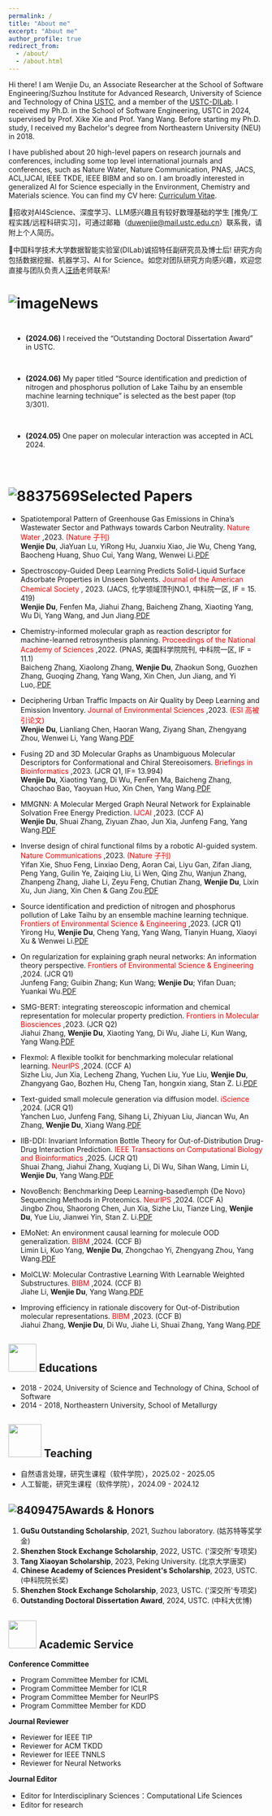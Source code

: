 ```yaml
---
permalink: /
title: "About me"
excerpt: "About me"
author_profile: true
redirect_from: 
  - /about/
  - /about.html
---
```


<!-- <a href="#1005">跳转到底部</a> -->

Hi there! I am Wenjie Du, an Associate Researcher at the School of Software Engineering/Suzhou Institute for Advanced Research, University of Science and Technology of China [USTC](https://www.ustc.edu.cn/), and a member of the [USTC-DILab](https://di.ustc.edu.cn/main.htm). I received my Ph.D. in the School of Software Engineering, USTC in 2024, supervised by Prof. Xike Xie and Prof. Yang Wang. Before starting my Ph.D. study, I received my Bachelor's degree from Northeastern University (NEU) in 2018. 

I have published about 20 high-level papers on research journals and conferences, including some top level international journals and conferences, such as Nature Water, Nature Communication, PNAS, JACS, ACL,IJCAI, IEEE TKDE, IEEE BIBM and so on. I am broadly interested in generalized AI for Science especially in the Environment, Chemistry and Materials science. You can find my CV here: [Curriculum Vitae](https://github.com/invokerqwer/duwenjie.github.io/blob/master/assets/Curriculum_Vitae.pdf).

🌟招收对AI4Science、深度学习、LLM感兴趣且有较好数理基础的学生 [推免/工程实践/远程科研实习]，可通过邮箱（duwenjie@mail.ustc.edu.cn）联系我，请附上个人简历。

🌟中国科学技术大学数据智能实验室(DILab)诚招特任副研究员及博士后! 研究方向包括数据挖掘、机器学习、AI for Science。如您对团队研究方向感兴趣，欢迎您直接与团队负责人[汪炀](http://staff.ustc.edu.cn/~angyan/index.html)老师联系!

<!-- Hiring: We are actively seeking funded visiting students, research assistant and self-motivated Ph.D. students. Since July 2022, almost every visiting student who worked with me has published papers at top conferences such as ICML, NeurIPS, and ICLR during their visit. If you are interested, please don't hesitate to contact me via Email:duwenjie@mail.ustc.edu.cn, [WeChat](https://github.com/invokerqwer/duwenjie.github.io/blob/master/images/Wechat.png). -->

<div ID="News"></div>

![image](https://github.com/invokerqwer/duwenjie.github.io/assets/37833843/1451e620-ab2b-4c0e-bb43-4998e4720915)News
======
<div style="max-height: 250px; overflow-y: auto; padding: 10px; white-space: normal;">

* <strong>(2024.06)</strong> I received the “Outstanding Doctoral Dissertation Award” in USTC.
<br>

* <strong>(2024.06)</strong> My paper titled “Source identification and prediction of nitrogen and phosphorus pollution of Lake Taihu by an ensemble machine learning technique” is selected as the best paper (top 3/301). 
<br>

* <strong>(2024.05)</strong> One paper on molecular interaction was accepted in ACL 2024.
<br>

* <strong>(2024.05)</strong> One paper on molecular interaction was accepted in IJCAI 2024.
<br>

* <strong>(2024.05)</strong> Successfully passed the "ghFund" review and was selected as "Outstanding" in Tianjin.
<br>

* <strong>(2024.05)</strong> Successfully defended the doctoral dissertation.

</div>

<br>

<div ID="Selected"></div>


![8837569](https://github.com/invokerqwer/duwenjie.github.io/assets/37833843/8848a837-62ab-4a9b-a1e1-6fa067a46774)Selected Papers
======
*  Spatiotemporal Pattern of Greenhouse Gas Emissions in China’s Wastewater Sector and Pathways towards Carbon Neutrality. <font color='red'> Nature Water </font>,2023. <font color='red'> (Nature 子刊) </font><br/>
   **Wenjie Du**, JiaYuan Lu, YiRong Hu, Juanxiu Xiao, Jie Wu, Cheng Yang, Baocheng Huang, Shuo Cui, Yang Wang, Wenwei Li.[PDF](https://www.nature.com/articles/s44221-022-00021-0)
   
*  Spectroscopy-Guided Deep Learning Predicts Solid-Liquid Surface Adsorbate Properties in Unseen Solvents. <font color='red'> Journal of the American Chemical Society </font>, 2023. (JACS, 化学领域顶刊NO.1, 中科院一区, IF = 15. 419)<br/>
   **Wenjie Du**, Fenfen Ma, Jiahui Zhang, Baicheng Zhang, Xiaoting Yang, Wu Di, Yang Wang, and Jun Jiang.[PDF](https://pubs.acs.org/doi/10.1021/jacs.3c10921)
   
*  Chemistry-informed molecular graph as reaction descriptor for machine-learned retrosynthesis planning. <font color='red'> Proceedings of the National Academy of Sciences </font>,2022. (PNAS, 美国科学院院刊, 中科院一区, IF = 11.1)<br/>
   Baicheng Zhang, Xiaolong Zhang, **Wenjie Du**, Zhaokun Song, Guozhen Zhang, Guoqing Zhang, Yang Wang, Xin Chen, Jun Jiang, and Yi Luo,.[PDF](https://www.pnas.org/doi/full/10.1073/pnas.2212711119)
   
*  Deciphering Urban Traffic Impacts on Air Quality by Deep Learning and Emission Inventory. <font color='red'> Journal of Environmental Sciences </font>,2023. <font color='red'> (ESI 高被引论文) </font><br/>
   **Wenjie Du**, Lianliang Chen, Haoran Wang, Ziyang Shan, Zhengyang Zhou, Wenwei Li, Yang Wang.[PDF](http://home.ustc.edu.cn/~zzy0929/Home/Paper/JESC22_iDeepAir.pdf)
   
*  Fusing 2D and 3D Molecular Graphs as Unambiguous Molecular Descriptors for Conformational and Chiral Stereoisomers. <font color='red'> Briefings in Bioinformatics </font>,2023. (JCR Q1, IF= 13.994)<br/>
   **Wenjie Du**, Xiaoting Yang, Di Wu, FenFen Ma, Baicheng Zhang, Chaochao Bao, Yaoyuan Huo, Xin Chen, Yang Wang.[PDF](https://academic.oup.com/bib/article/24/1/bbac560/6931719)
   
*  MMGNN: A Molecular Merged Graph Neural Network for Explainable Solvation Free Energy Prediction. <font color='red'> IJCAI </font>,2023. (CCF A)<br/>
   **Wenjie Du**, Shuai Zhang, Ziyuan Zhao, Jun Xia, Junfeng Fang, Yang Wang.[PDF](https://www.ijcai.org/proceedings/2024/642)

* Inverse design of chiral functional films by a robotic AI-guided system. <font color='red'> Nature Communications </font>,2023. <font color='red'> (Nature 子刊) </font><br/>
   Yifan Xie, Shuo Feng, Linxiao Deng, Aoran Cai, Liyu Gan, Zifan Jiang, Peng Yang, Guilin Ye, Zaiqing Liu, Li Wen, Qing Zhu, Wanjun Zhang, Zhanpeng Zhang, Jiahe Li, Zeyu Feng, Chutian Zhang, **Wenjie Du**, Lixin Xu, Jun Jiang, Xin Chen & Gang Zou.[PDF](https://www.nature.com/articles/s41467-023-41951-x)

* Source identification and prediction of nitrogen and phosphorus pollution of Lake Taihu by an ensemble machine learning technique. <font color='red'> Frontiers of Environmental Science & Engineering </font>,2023. (JCR Q1)<br/>
   Yirong Hu, **Wenjie Du**, Cheng Yang, Yang Wang, Tianyin Huang, Xiaoyi Xu & Wenwei Li.[PDF](https://link.springer.com/article/10.1007/s11783-023-1655-7)

* On regularization for explaining graph neural networks: An information theory perspective. <font color='red'> Frontiers of Environmental Science & Engineering </font>,2024. (JCR Q1)<br/>
   Junfeng Fang; Guibin Zhang; Kun Wang; **Wenjie Du**; Yifan Duan; Yuankai Wu.[PDF](https://ieeexplore.ieee.org/document/10582518)

* SMG-BERT: integrating stereoscopic information and chemical representation for molecular property prediction. <font color='red'> Frontiers in Molecular Biosciences </font>,2023. (JCR Q2)<br/>
   Jiahui Zhang, **Wenjie Du**, Xiaoting Yang, Di Wu, Jiahe Li, Kun Wang, Yang Wang.[PDF](https://pubmed.ncbi.nlm.nih.gov/37457837/)

* Flexmol: A flexible toolkit for benchmarking molecular relational learning. <font color='red'> NeurIPS </font>,2024. (CCF A)<br/>
   Sizhe Liu, Jun Xia, Lecheng Zhang, Yuchen Liu, Yue Liu, **Wenjie Du**, Zhangyang Gao, Bozhen Hu, Cheng Tan, hongxin xiang, Stan Z. Li.[PDF](https://neurips.cc/virtual/2024/poster/97484)

* Text-guided small molecule generation via diffusion model. <font color='red'> iScience </font>,2024. (JCR Q1)<br/>
   Yanchen Luo, Junfeng Fang, Sihang Li, Zhiyuan Liu, Jiancan Wu, An Zhang, **Wenjie Du**, Xiang Wang.[PDF](https://www.cell.com/iscience/fulltext/S2589-0042(24)02217-X)

* IIB-DDI: Invariant Information Bottle Theory for Out-of-Distribution Drug-Drug Interaction Prediction. <font color='red'> IEEE Transactions on Computational Biology and Bioinformatics </font>,2025. (JCR Q1)<br/>
   Shuai Zhang, Jiahui Zhang, Xuqiang Li, Di Wu, Sihan Wang, Limin Li, **Wenjie Du**, Yang Wang.[PDF](https://www.computer.org/csdl/journal/bb/5555/01/10896805/24PzAjPPcl2)

* NovoBench: Benchmarking Deep Learning-based\emph {De Novo} Sequencing Methods in Proteomics. <font color='red'> NeurIPS </font>,2024. (CCF A)<br/>
   Jingbo Zhou, Shaorong Chen, Jun Xia, Sizhe Liu, Tianze Ling, **Wenjie Du**, Yue Liu, Jianwei Yin, Stan Z. Li.[PDF](https://openreview.net/forum?id=RQlbMrA5XL#discussion)

* EMoNet: An environment causal learning for molecule OOD generalization. <font color='red'> BIBM </font>,2024. (CCF B)<br/>
   Limin Li, Kuo Yang, **Wenjie Du**, Zhongchao Yi, Zhengyang Zhou, Yang Wang.[PDF](https://www.computer.org/csdl/proceedings-article/bibm/2024/10822221/23oniKpw2ha)


* MolCLW: Molecular Contrastive Learning With Learnable Weighted Substructures. <font color='red'> BIBM </font>,2024. (CCF B)<br/>
   Jiahe Li, **Wenjie Du**, Yang Wang.[PDF](https://ieeexplore.ieee.org/document/10822075)

* Improving efficiency in rationale discovery for Out-of-Distribution molecular representations. <font color='red'> BIBM </font>,2023. (CCF B)<br/>
   Jiahui Zhang, **Wenjie Du**, Di Wu, Jiahe Li, Shuai Zhang, Yang Wang.[PDF](https://ieeexplore.ieee.org/document/10386058)




<div ID="Educations"></div>

<img src="../duwenjie.github.io/images/edu.png" height="55" width="55"/> Educations
------
* 2018 - 2024, University of Science and Technology of China, School of Software
* 2014 - 2018, Northeastern University, School of Metallurgy
<!--
2018年 - 2024年， 中国科学技术大学，软件学院
2014年 - 2018年， 东北大学，冶金学院
-->

<div ID="Teaching"></div>

<img src="../duwenjie.github.io/images/tea.png" height="65" width="65"/> Teaching
------
* 自然语言处理，研究生课程（软件学院），2025.02 - 2025.05
* 人工智能，研究生课程（软件学院），2024.09 - 2024.12

<div ID="Awards"></div>

![8409475](https://github.com/invokerqwer/duwenjie.github.io/assets/37833843/b7e0b364-cd83-4b8f-ae79-1019a2815581)Awards & Honors
------
1. **GuSu Outstanding Scholarship**, 2021, Suzhou laboratory. (姑苏特等奖学金)
2. **Shenzhen Stock Exchange Scholarship**, 2022, USTC. ('深交所'专项奖)
3. **Tang Xiaoyan Scholarship**, 2023, Peking University. (北京大学唐奖)
4. **Chinese Academy of Sciences President's Scholarship**, 2023, USTC.(中科院院长奖)
5. **Shenzhen Stock Exchange Scholarship**, 2023, USTC. ('深交所'专项奖)
6. **Outstanding Doctoral Dissertation Award**, 2024, USTC. (中科大优博)

<div ID="Academic"></div>

<img src="../duwenjie.github.io/images/aca.png" height="55" width="55"/> Academic Service
------
**Conference Committee**
* Program Committee Member for ICML
* Program Committee Member for ICLR
* Program Committee Member for NeurIPS
* Program Committee Member for KDD

**Journal Reviewer**
* Reviewer for IEEE TIP
* Reviewer for ACM TKDD
* Reviewer for IEEE TNNLS
* Reviewer for Neural Networks

**Journal Editor**
* Editor for Interdisciplinary Sciences：Computational Life Sciences
* Editor for research 

<!--:Academic Service
------
Program Committee Member:
Conferences: ICLR, ICML, NeurIPS, CVPR, KDD,  etc.

Journal Reviewer: IEEE TIP, ACM TKDD, IEEE TNNLS, Neural Networks, etc.


<h2 ID="1005">这里是底部</h2> -->


